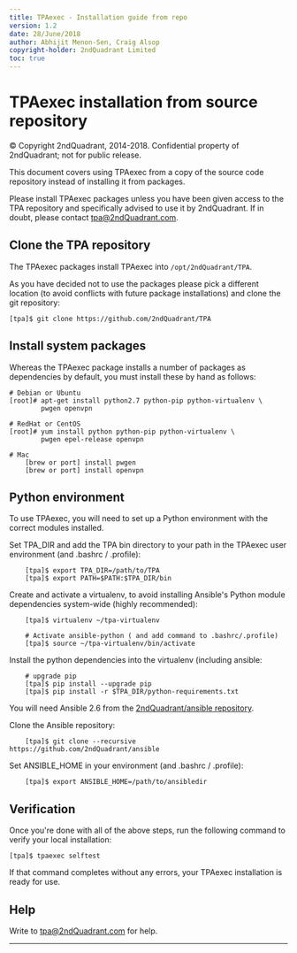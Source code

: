 ```yaml
---
title: TPAexec - Installation guide from repo
version: 1.2
date: 28/June/2018
author: Abhijit Menon-Sen, Craig Alsop
copyright-holder: 2ndQuadrant Limited
toc: true
---
```


TPAexec installation from source repository
===========================================

© Copyright 2ndQuadrant, 2014-2018. Confidential property of 2ndQuadrant; not for public release.

This document covers using TPAexec from a copy of the source code
repository instead of installing it from packages.

Please install TPAexec packages unless you have been given access to the
TPA repository and specifically advised to use it by 2ndQuadrant. If in
doubt, please contact tpa@2ndQuadrant.com.

## Clone the TPA repository

The TPAexec packages install TPAexec into ``/opt/2ndQuadrant/TPA``.

As you have decided not to use the packages please pick a different location (to avoid conflicts with future package installations) and clone the git repository:

```
[tpa]$ git clone https://github.com/2ndQuadrant/TPA
```

## Install system packages

Whereas the TPAexec package installs a number of packages as
dependencies by default, you must install these by hand as follows:

    # Debian or Ubuntu
    [root]# apt-get install python2.7 python-pip python-virtualenv \
            pwgen openvpn
    
    # RedHat or CentOS
    [root]# yum install python python-pip python-virtualenv \
            pwgen epel-release openvpn
            
    # Mac
        [brew or port] install pwgen
        [brew or port] install openvpn

## Python environment

To use TPAexec, you will need to set up a Python environment with the
correct modules installed.

Set TPA_DIR and add the TPA bin directory to your path in the TPAexec user environment (and .bashrc / .profile):
```
    [tpa]$ export TPA_DIR=/path/to/TPA
    [tpa]$ export PATH=$PATH:$TPA_DIR/bin
```
Create and activate a virtualenv, to avoid installing Ansible's Python module dependencies system-wide (highly recommended):

```
    [tpa]$ virtualenv ~/tpa-virtualenv

    # Activate ansible-python ( and add command to .bashrc/.profile)
    [tpa]$ source ~/tpa-virtualenv/bin/activate
```

Install the python dependencies into the virtualenv (including ansible:
```
    # upgrade pip
    [tpa]$ pip install --upgrade pip
    [tpa]$ pip install -r $TPA_DIR/python-requirements.txt
```
You will need Ansible 2.6 from the [2ndQuadrant/ansible repository](https://github.com/2ndQuadrant/ansible).

Clone the Ansible repository:

```
    [tpa]$ git clone --recursive https://github.com/2ndQuadrant/ansible
```

Set ANSIBLE_HOME in your environment (and .bashrc / .profile):

```
    [tpa]$ export ANSIBLE_HOME=/path/to/ansibledir
```

## Verification

Once you're done with all of the above steps, run the following command
to verify your local installation:

    [tpa]$ tpaexec selftest

If that command completes without any errors, your TPAexec installation
is ready for use.

## Help

Write to tpa@2ndQuadrant.com for help.

------

[^Information Classification: Internal]: [ISP008] Information Classification Policy


